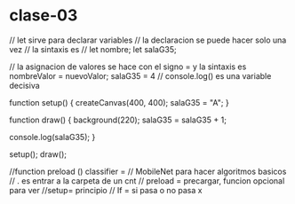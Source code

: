 # clase-03
// let sirve para declarar variables
// la declaracion se puede hacer solo una vez
// la sintaxis es
// let nombre;
let salaG35;

// la asignacion de valores se hace con el signo = y la sintaxis es nombreValor = nuevoValor;
salaG35 = 4
// console.log() es una variable decisiva 

function setup() {
  createCanvas(400, 400);
  salaG35 = "A";
}

function draw() {
  background(220);
  salaG35 = salaG35 + 1;
  
  console.log(salaG35);
}

setup();
draw();

//function preload () classifier = 
// MobileNet para hacer algoritmos basicos
// . es entrar a la carpeta de un cnt
// preload = precargar, funcion opcional para  ver
//setup= principio
// If = si pasa o no pasa x
